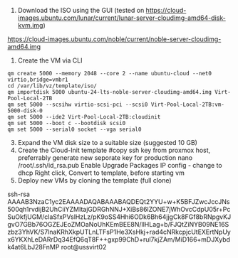 1. Download the ISO using the GUI (tested on https://cloud-images.ubuntu.com/lunar/current/lunar-server-cloudimg-amd64-disk-kvm.img)

https://cloud-images.ubuntu.com/noble/current/noble-server-cloudimg-amd64.img
1. Create the VM via CLI
```
qm create 5000 --memory 2048 --core 2 --name ubuntu-cloud --net0 virtio,bridge=vmbr1
cd /var/lib/vz/template/iso/
qm importdisk 5000 ubuntu-24-lts-noble-server-cloudimg-amd64.img Virt-Pool-Local-2TB
qm set 5000 --scsihw virtio-scsi-pci --scsi0 Virt-Pool-Local-2TB:vm-5000-disk-0
qm set 5000 --ide2 Virt-Pool-Local-2TB:cloudinit
qm set 5000 --boot c --bootdisk scsi0
qm set 5000 --serial0 socket --vga serial0
```
3. Expand the VM disk size to a suitable size (suggested 10 GB)
4. Create the Cloud-Init template 
#copy ssh key from proxmox host, preferrably generate new seporate key for production
nano /root/.ssh/id_rsa.pub
Enable Upgrade Packages
IP config - change to dhcp
Right click, Convert to template, before starting vm
5. Deploy new VMs by cloning the template (full clone)



ssh-rsa AAAAB3NzaC1yc2EAAAADAQABAAABAQDEQt2YYU+w+K5BFJZwcJccJNs500qh1rvdijB2UhCiiYZMItajGDRGhNNJ+XiBs86lZONE7jWhOvcCdpU05r+PcSuOkfjUGM/claSfxPVslHzLz/pK9oSS4Hhi6ODk6Bh64jjgCk8FGf8bRNpgvKJgvO7GBb76OGZEJEoZMOaNoUhKEmBEE8N/llHLag+b/FJQtZiNYB09NE16Szbz3YhVK/S7lnaKRhXkpUTLnLTFsP1He3XsHkj+rad4cNRkcpjcUtEXErtNpUyx6YKXhLeDARrDq34EfQ6qT8F++gxp99ChD+rul7kjZAm/MiD166+mDJXybdk4at6LbJ28FnMP root@ussvirt02
